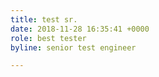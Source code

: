 ```yaml
---
title: test sr.
date: 2018-11-28 16:35:41 +0000
role: best tester
byline: senior test engineer

---
```

